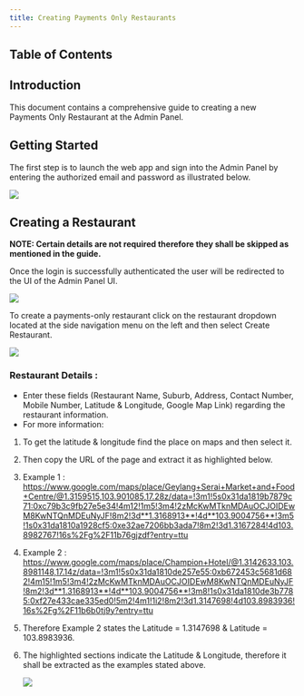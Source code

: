 ```yaml
---
title: Creating Payments Only Restaurants
---
```

## Table of Contents

## Introduction

This document contains a comprehensive guide to creating a new Payments Only Restaurant at the  Admin Panel.

## Getting Started

The first step is to launch the web app and sign into the Admin Panel by entering the authorized email and password as illustrated below.

![](/img/image16.png)

## Creating a Restaurant

 **NOTE: Certain details are not required therefore they shall be skipped as mentioned in the guide.**

Once the login is successfully authenticated the user will be redirected to the UI of the Admin Panel UI.

![](/img/image8.png)

To create a payments-only restaurant click on the restaurant dropdown located at the side navigation menu on the left and then select Create Restaurant.

![](/img/image15.png)

### Restaurant Details :

* Enter these fields (Restaurant Name, Suburb, Address, Contact Number, Mobile Number, Latitude & Longitude, Google Map Link) regarding the restaurant information.
* For more information:

1. To get the latitude & longitude find the place on maps and then select it.
2. Then copy the URL of the page and extract it as highlighted below.
3. Example 1 : https://www.google.com/maps/place/Geylang+Serai+Market+and+Food+Centre/@1.3159515,103.901085,17.28z/data=!3m1!5s0x31da1819b7879c71:0xc79b3c9fb27e5e34!4m12!1m5!3m4!2zMcKwMTknMDAuOCJOIDEwM8KwNTQnMDEuNyJF!8m2!3d**1.3168913**!4d**103.9004756**!3m5!1s0x31da1810a1928cf5:0xe32ae7206bb3ada7!8m2!3d1.3167284!4d103.8982767!16s%2Fg%2F11b76gjzdf?entry=ttu
4. Example 2 : https://www.google.com/maps/place/Champion+Hotel/@1.3142633,103.8981148,17.14z/data=!3m1!5s0x31da1810de257e55:0xb672453c5681d682!4m15!1m5!3m4!2zMcKwMTknMDAuOCJOIDEwM8KwNTQnMDEuNyJF!8m2!3d**1.3168913**!4d**103.9004756**!3m8!1s0x31da1810de3b7785:0xf27e433cae335ed0!5m2!4m1!1i2!8m2!3d1.3147698!4d103.8983936!16s%2Fg%2F11b6b0tj9y?entry=ttu
5. Therefore Example 2 states the Latitude = 1.3147698 & Latitude = 103.8983936.
6. The highlighted sections indicate the Latitude & Longitude, therefore it shall be extracted as the examples stated above.

   ![](/img/image2.png)

   ![]()
